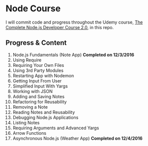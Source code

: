 # Node Course
I will commit code and progress throughout the Udemy course, [The Complete Node.js Developer Course 2.0](https://www.udemy.com/the-complete-nodejs-developer-course-2), in this repo.

## Progress & Content
1. Node.js Fundamentals (Note App) **Completed on 12/3/2016**
  1. Using Require
  2. Requiring Your Own Files
  3. Using 3rd Party Modules
  4. Restarting App with Nodemon
  5. Getting Input From User
  6. Simplified Input With Yargs
  7. Working with JSON
  8. Adding and Saving Notes
  9. Refactoring for Reusability
  10. Removing a Note
  11. Reading Notes and Reusability
  12. Debugging Node.js Applications
  13. Listing Notes
  14. Requiring Arguments and Advanced Yargs
  15. Arrow Functions
2. Asynchronous Node.js (Weather App) **Completed on 12/4/2016**
